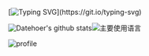 [![Typing SVG](https://readme-typing-svg.herokuapp.com?font=Fira+Code&pause=1000&color=4DF715&width=435&lines=It's+now+or+never.)](https://git.io/typing-svg)


![Datehoer's github stats](https://github-readme-stats.vercel.app/api?username=datehoer&hide_title=false&hide_border=true&show_icons=true&include_all_commits=true&line_height=20&bg_color=0,EC6C6C,FFD479,FFFC79,73FA79&theme=graywhite)![主要使用语言](https://github-readme-stats.vercel.app/api/top-langs/?username=datehoer&hide_title=false&hide_border=true&layout=compact&bg_color=0,73FA79,73FDFF,D783FF&theme=graywhite)

![profile](https://github-profile-trophy.vercel.app/?username=datehoer&theme=algolia&column=8)
